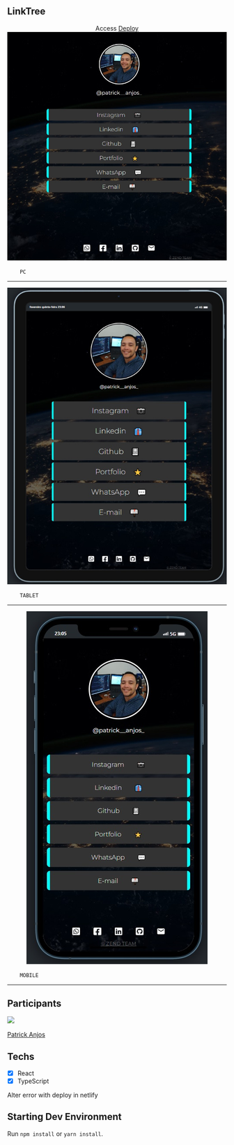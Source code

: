 ## LinkTree

<div align="center">
    Access <a href="https://63dc70ce04bcbf7b3241205d--magical-gecko-61265b.netlify.app/" target="_blank" rel="noreferrer">Deploy</a>
</div>

<div align="center">
    <img src="./src/images/pc.jpg" alt="pc">
</div>

```
    PC
```

---

<div align="center">
    <img src="./src/images/tablet.jpg" alt="tablet">
</div>

```
    TABLET
```

---

<div align="center">
    <img src="./src/images/mobile.jpg" alt="mobile">
</div>

```
    MOBILE
```

---

## Participants

[<img src="https://avatars.githubusercontent.com/u/69186374?v=4" width="75px;"/>](https://github.com/setxpro)

[Patrick Anjos](https://github.com/setxpro)

## Techs

- [x] React
- [x] TypeScript

Alter error with deploy in netlify

## Starting Dev Environment

Run `npm install` or `yarn install`.<br />
